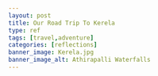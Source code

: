 ```yaml
---
layout: post
title: Our Road Trip To Kerela
type: ref
tags: [travel,adventure]
categories: [reflections]
banner_image: Kerela.jpg
banner_image_alt: Athirapalli Waterfalls
---
```

